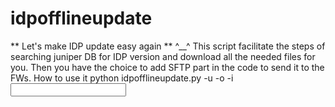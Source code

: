# idpofflineupdate
** Let's make IDP update easy again ** ^__^
This script facilitate the steps of searching juniper DB for IDP version and download all the needed files for you. 
Then you have the choice to add SFTP part in the code to send it to the FWs. 
How to use it 
python idpofflineupdate.py -u <username> -o <outputfolderlocation> -i <input file contains nodes>
  
